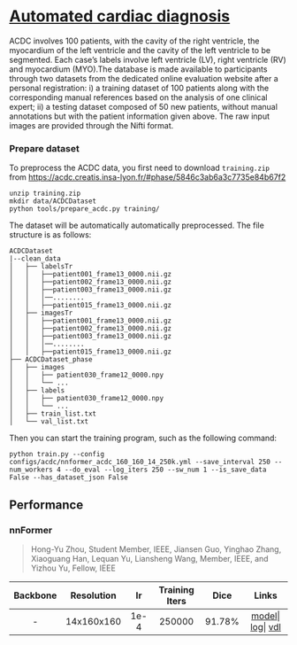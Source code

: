 # [Automated cardiac diagnosis](https://acdc.creatis.insa-lyon.fr/description/databases.html)
ACDC involves 100 patients, with the cavity of the right ventricle, the myocardium of the left ventricle and the cavity of the left ventricle to be segmented. Each case’s labels involve left ventricle (LV), right ventricle (RV) and myocardium (MYO).The database is made available to participants through two datasets from the dedicated online evaluation website after a personal registration: i) a training dataset of 100 patients along with the corresponding manual references based on the analysis of one clinical expert; ii) a testing dataset composed of 50 new patients, without manual annotations but with the patient information given above. The raw input images are provided through the Nifti format.
### Prepare dataset
To preprocess the ACDC data, you first need to download `training.zip` from https://acdc.creatis.insa-lyon.fr/#phase/5846c3ab6a3c7735e84b67f2
```
unzip training.zip
mkdir data/ACDCDataset
python tools/prepare_acdc.py training/
```
The dataset will be automatically automatically preprocessed. The file structure is as follows:
```
ACDCDataset
|--clean_data
│   ├── labelsTr
│   │   ├──patient001_frame13_0000.nii.gz
│   │   ├──patient002_frame13_0000.nii.gz
│   │   ├──patient003_frame13_0000.nii.gz
│   │   │──........
│   │   ├──patient015_frame13_0000.nii.gz
│   ├── imagesTr
│   │   ├──patient001_frame13_0000.nii.gz
│   │   ├──patient002_frame13_0000.nii.gz
│   │   ├──patient003_frame13_0000.nii.gz
│   │   │──........
│   │   ├──patient015_frame13_0000.nii.gz
├── ACDCDataset_phase
│   ├── images
│   │   ├── patient030_frame12_0000.npy
│   │   └── ...
│   ├── labels
│   │   ├── patient030_frame12_0000.npy
│   │   └── ...
│   ├── train_list.txt
│   └── val_list.txt
```
Then you can start the training program, such as the following command:
```
python train.py --config configs/acdc/nnformer_acdc_160_160_14_250k.yml --save_interval 250 --num_workers 4 --do_eval --log_iters 250 --sw_num 1 --is_save_data False --has_dataset_json False
```

## Performance


### nnFormer
>   Hong-Yu Zhou, Student Member, IEEE, Jiansen Guo, Yinghao Zhang, Xiaoguang Han, Lequan Yu, Liansheng Wang, Member, IEEE, and Yizhou Yu, Fellow, IEEE

| Backbone | Resolution | lr | Training Iters | Dice | Links |
|:-:|:-:|:-:|:-:|:-:|:-:|
|-|14x160x160|1e-4|250000|91.78%|[model](https://paddleseg.bj.bcebos.com/paddleseg3d/acdc/nnformer_acdc_160_160_14_250k_4e-4/model.pdparams)\| [log](https://paddleseg.bj.bcebos.com/paddleseg3d/acdc/nnformer_acdc_160_160_14_250k_4e-4/train.log)\| [vdl](https://www.paddlepaddle.org.cn/paddle/visualdl/service/app/scalar?id=b9a90b8aba579997a6f088b840a6e96d)|
